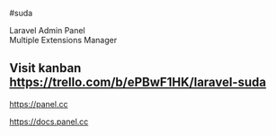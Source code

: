 #suda

Laravel Admin Panel  
Multiple Extensions Manager

Visit kanban https://trello.com/b/ePBwF1HK/laravel-suda
---

https://panel.cc

https://docs.panel.cc
